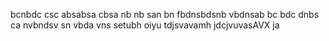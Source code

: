 bcnbdc
csc absabsa
cbsa nb nb
san bn
fbdnsbdsnb
vbdnsab
bc bdc dnbs ca
nvbndsv sn
vbda vns
setubh
oiyu
tdjsvavamh
jdcjvuvasAVX ja
